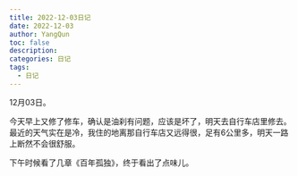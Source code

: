 ```yaml
---
title: 2022-12-03日记
date: 2022-12-03
author: YangQun
toc: false
description:
categories: 日记
tags:
  - 日记
---
```


12月03日。

今天早上又修了修车，确认是油刹有问题，应该是坏了，明天去自行车店里修去。最近的天气实在是冷，我住的地离那自行车店又远得很，足有6公里多，明天一路上断然不会很舒服。

下午时候看了几章《百年孤独》，终于看出了点味儿。

